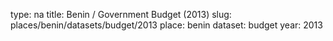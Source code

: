 type: na
title: Benin / Government Budget (2013)
slug: places/benin/datasets/budget/2013
place: benin
dataset: budget
year: 2013
